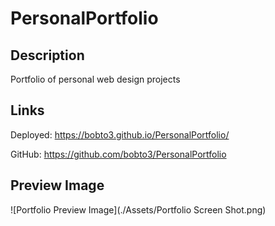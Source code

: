 # PersonalPortfolio

## Description
Portfolio of personal web design projects

## Links
Deployed: https://bobto3.github.io/PersonalPortfolio/

GitHub: https://github.com/bobto3/PersonalPortfolio 

## Preview Image
![Portfolio Preview Image](./Assets/Portfolio Screen Shot.png)
